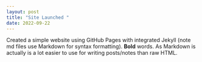 ```yaml
--- 
layout: post 
title: "Site Launched " 
date: 2022-09-22  
--- 
```

 
Created a simple website using GitHub Pages with integrated Jekyll (note md files use Markdown for syntax 
formatting).  **Bold** words.  As Markdown is actually is a lot easier to use for writing posts/notes than raw 
HTML. 
